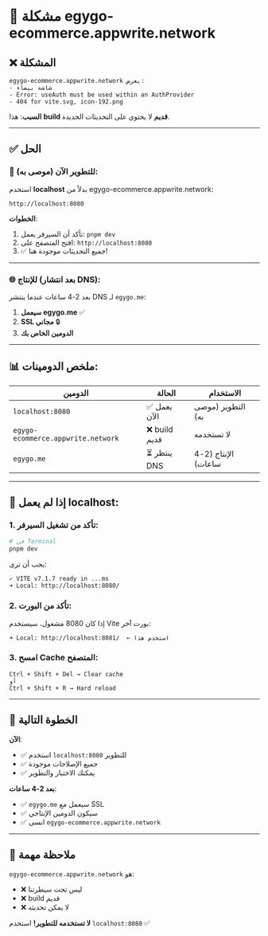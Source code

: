 # 🚨 مشكلة egygo-ecommerce.appwrite.network

## ❌ المشكلة

```
egygo-ecommerce.appwrite.network يعرض:
- شاشة بيضاء
- Error: useAuth must be used within an AuthProvider
- 404 for vite.svg, icon-192.png
```

**السبب**: هذا **build قديم** لا يحتوي على التحديثات الجديدة.

---

## ✅ الحل

### 🎯 للتطوير الآن (موصى به):

استخدم **localhost** بدلاً من egygo-ecommerce.appwrite.network:

```
http://localhost:8080
```

**الخطوات**:
1. تأكد أن السيرفر يعمل: `pnpm dev`
2. افتح المتصفح على: `http://localhost:8080`
3. ✅ جميع التحديثات موجودة هنا!

---

### 🌐 للإنتاج (بعد انتشار DNS):

بعد 2-4 ساعات عندما ينتشر DNS لـ `egygo.me`:

1. **سيعمل egygo.me** ✅
2. **SSL مجاني** 🔒
3. **الدومين الخاص بك**

---

## 📊 ملخص الدومينات:

| الدومين | الحالة | الاستخدام |
|---------|--------|-----------|
| `localhost:8080` | ✅ يعمل الآن | التطوير (موصى به) |
| `egygo-ecommerce.appwrite.network` | ❌ build قديم | لا تستخدمه |
| `egygo.me` | ⏳ ينتظر DNS | الإنتاج (2-4 ساعات) |

---

## 🔧 إذا لم يعمل localhost:

### 1. تأكد من تشغيل السيرفر:
```powershell
# في Terminal
pnpm dev
```

يجب أن ترى:
```
✓ VITE v7.1.7 ready in ...ms
➜ Local: http://localhost:8080/
```

### 2. تأكد من البورت:
إذا كان 8080 مشغول، سيستخدم Vite بورت آخر:
```
➜ Local: http://localhost:8081/  ← استخدم هذا
```

### 3. امسح Cache المتصفح:
```
Ctrl + Shift + Del → Clear cache
أو
Ctrl + Shift + R → Hard reload
```

---

## 🎯 الخطوة التالية

**الآن**:
- ✅ استخدم `localhost:8080` للتطوير
- ✅ جميع الإصلاحات موجودة
- ✅ يمكنك الاختبار والتطوير

**بعد 2-4 ساعات**:
- ✅ `egygo.me` سيعمل مع SSL
- ✅ سيكون الدومين الإنتاجي
- ✅ انسى `egygo-ecommerce.appwrite.network`

---

## 📝 ملاحظة مهمة

`egygo-ecommerce.appwrite.network` هو:
- ❌ ليس تحت سيطرتنا
- ❌ build قديم
- ❌ لا يمكن تحديثه

**لا تستخدمه للتطوير!** استخدم `localhost:8080` ✅
